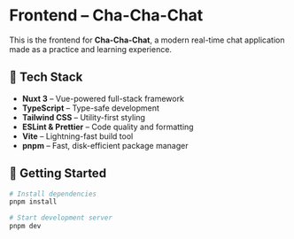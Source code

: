 # Frontend – Cha-Cha-Chat

This is the frontend for **Cha-Cha-Chat**, a modern real-time chat application made as a practice and learning experience.

## 🧰 Tech Stack

- **Nuxt 3** – Vue-powered full-stack framework
- **TypeScript** – Type-safe development
- **Tailwind CSS** – Utility-first styling
- **ESLint & Prettier** – Code quality and formatting
- **Vite** – Lightning-fast build tool
- **pnpm** – Fast, disk-efficient package manager

## 🚀 Getting Started

```bash
# Install dependencies
pnpm install

# Start development server
pnpm dev
```
